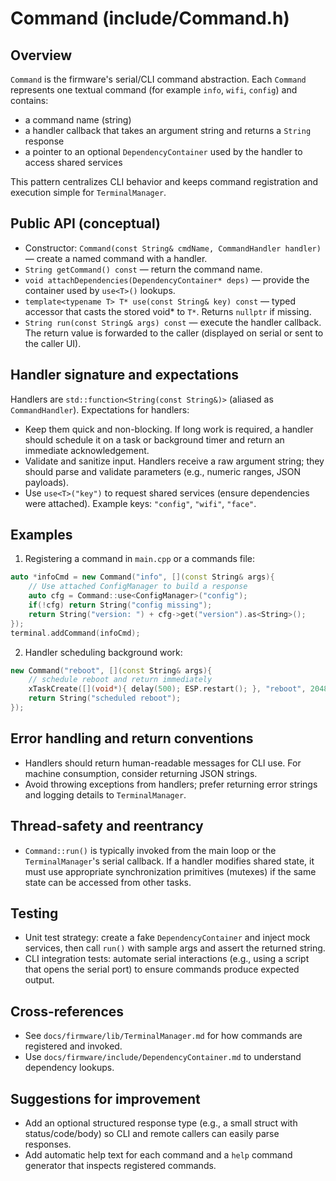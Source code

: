 Command (include/Command.h)
================================

Overview
--------
`Command` is the firmware's serial/CLI command abstraction. Each `Command` represents one textual command (for example `info`, `wifi`, `config`) and contains:
- a command name (string)
- a handler callback that takes an argument string and returns a `String` response
- a pointer to an optional `DependencyContainer` used by the handler to access shared services

This pattern centralizes CLI behavior and keeps command registration and execution simple for `TerminalManager`.

Public API (conceptual)
-----------------------
- Constructor: `Command(const String& cmdName, CommandHandler handler)` — create a named command with a handler.
- `String getCommand() const` — return the command name.
- `void attachDependencies(DependencyContainer* deps)` — provide the container used by `use<T>()` lookups.
- `template<typename T> T* use(const String& key) const` — typed accessor that casts the stored void* to `T*`. Returns `nullptr` if missing.
- `String run(const String& args) const` — execute the handler callback. The return value is forwarded to the caller (displayed on serial or sent to the caller UI).

Handler signature and expectations
---------------------------------
Handlers are `std::function<String(const String&)>` (aliased as `CommandHandler`). Expectations for handlers:
- Keep them quick and non-blocking. If long work is required, a handler should schedule it on a task or background timer and return an immediate acknowledgement.
- Validate and sanitize input. Handlers receive a raw argument string; they should parse and validate parameters (e.g., numeric ranges, JSON payloads).
- Use `use<T>("key")` to request shared services (ensure dependencies were attached). Example keys: `"config"`, `"wifi"`, `"face"`.

Examples
--------
1) Registering a command in `main.cpp` or a commands file:

```cpp
auto *infoCmd = new Command("info", [](const String& args){
	// Use attached ConfigManager to build a response
	auto cfg = Command::use<ConfigManager>("config");
	if(!cfg) return String("config missing");
	return String("version: ") + cfg->get("version").as<String>();
});
terminal.addCommand(infoCmd);
```

2) Handler scheduling background work:

```cpp
new Command("reboot", [](const String& args){
	// schedule reboot and return immediately
	xTaskCreate([](void*){ delay(500); ESP.restart(); }, "reboot", 2048, nullptr, 1, nullptr);
	return String("scheduled reboot");
});
```

Error handling and return conventions
------------------------------------
- Handlers should return human-readable messages for CLI use. For machine consumption, consider returning JSON strings.
- Avoid throwing exceptions from handlers; prefer returning error strings and logging details to `TerminalManager`.

Thread-safety and reentrancy
---------------------------
- `Command::run()` is typically invoked from the main loop or the `TerminalManager`'s serial callback. If a handler modifies shared state, it must use appropriate synchronization primitives (mutexes) if the same state can be accessed from other tasks.

Testing
-------
- Unit test strategy: create a fake `DependencyContainer` and inject mock services, then call `run()` with sample args and assert the returned string.
- CLI integration tests: automate serial interactions (e.g., using a script that opens the serial port) to ensure commands produce expected output.

Cross-references
----------------
- See `docs/firmware/lib/TerminalManager.md` for how commands are registered and invoked.
- Use `docs/firmware/include/DependencyContainer.md` to understand dependency lookups.

Suggestions for improvement
---------------------------
- Add an optional structured response type (e.g., a small struct with status/code/body) so CLI and remote callers can easily parse responses.
- Add automatic help text for each command and a `help` command generator that inspects registered commands.

